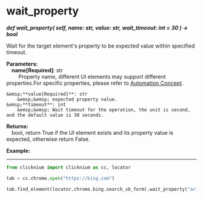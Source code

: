 # wait_property
***def wait_property(
        self,
        name: str, 
        value: str, 
        wait_timeout: int = 30
    ) -> bool***  

Wait for the target element's property to be expected value within specified timeout. 

**Parameters:**  
    &emsp;**name[Required]**: str  
        &emsp;&emsp; Property name, different UI elements may support different properties.For specific properties, please refer to [Automation Concept](./../../../concepts/concepts.md).  
  

    &emsp;**value[Required]**: str  
        &emsp;&emsp; expected property value.  
    &emsp;**timeout**: int  
        &emsp;&emsp; Wait timeout for the operation, the unit is second, and the default value is 30 seconds. 

**Returns:**  
    &emsp;bool, return True if the UI element exists and its property value is expected, otherwise return False.

**Example:**
***
```python
from clicknium import clicknium as cc, locator

tab = cc.chrome.open("https://bing.com")

tab.find_element(locator.chrome.bing.search_sb_form).wait_property("aria-expanded", "true")

```
